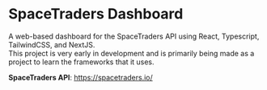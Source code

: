 # SpaceTraders Dashboard
A web-based dashboard for the SpaceTraders API using React, Typescript, TailwindCSS, and NextJS.\
This project is very early in development and is primarily being made as a project to learn the frameworks that it uses.

**SpaceTraders API**: https://spacetraders.io/

